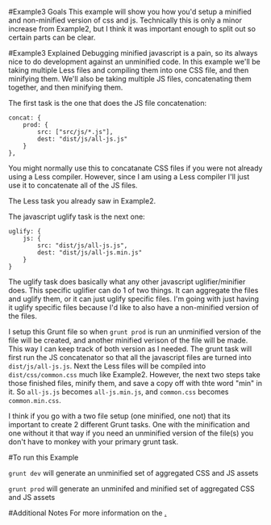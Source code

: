 #Example3 Goals
This example will show you how you'd setup a minified and non-minified version of css and js. Technically this is only a minor increase from Example2, but I think it was important enough to split out so certain parts can be clear.

#Example3 Explained
Debugging minified javascript is a pain, so its always nice to do development against an unminified code. In this example we'll be taking multiple Less files and compiling them into one CSS file, and then minifying them. We'll also be taking multiple JS files, concatenating them together, and then minifying them.

The first task is the one that does the JS file concatenation:
	
	concat: {
		prod: {
			src: ["src/js/*.js"],
			dest: "dist/js/all-js.js"
		}
	},
	
You might normally use this to concatanate CSS files if you were not already using a Less compiler. However, since I am using a Less compiler I'll just use it to concatenate all of the JS files.

The Less task you already saw in Example2.

The javascript uglify task is the next one:

	uglify: {
		js: {
			src: "dist/js/all-js.js",
			dest: "dist/js/all-js.min.js"
		}
	}

The uglify task does basically what any other javascript uglifier/minifier does. This specific uglifier can do 1 of two things. It can aggregate the files and uglify them, or it can just uglify specific files. I'm going with just having it uglify specific files because I'd like to also have a non-minified version of the files.



I setup this Grunt file so when `grunt prod` is run an unminified version of the file will be created, and another minified verison of the file will be made. This way I can keep track of both version as I needed. The grunt task will first run the JS concatenator so that all the javascript files are turned into `dist/js/all-js.js`. Next the Less files will be compiled into `dist/css/common.css` much like Example2. However, the next two steps take those finished files, minify them, and save a copy off with thte word "min" in it. So `all-js.js` becomes `all-js.min.js`, and `common.css` becomes `common.min.css`.


I think if you go with a two file setup (one minified, one not) that its important to create 2 different Grunt tasks. One with the minification and one without it that way if you need an unminified version of the file(s) you don't have to monkey with your primary grunt task.

#To run this Example

`grunt dev` will generate an unminified set of aggregated CSS and JS assets

`grunt prod` will generate an unminifed and minified set of aggregated CSS and JS assets


#Additional Notes
For more information on the [.]()